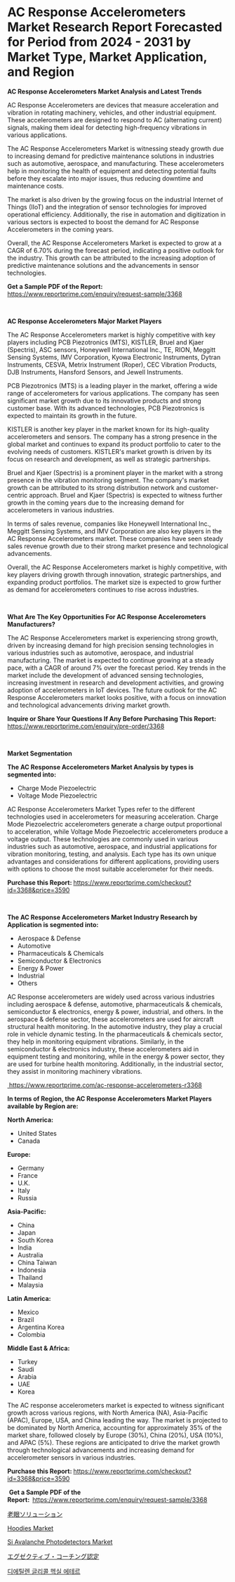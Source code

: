 <p><h1>AC Response Accelerometers Market Research Report Forecasted for Period from 2024 -  2031 by Market Type, Market Application, and Region</h1></p><p><strong>AC Response Accelerometers Market Analysis and Latest Trends</strong></p>
<p><p>AC Response Accelerometers are devices that measure acceleration and vibration in rotating machinery, vehicles, and other industrial equipment. These accelerometers are designed to respond to AC (alternating current) signals, making them ideal for detecting high-frequency vibrations in various applications.</p><p>The AC Response Accelerometers Market is witnessing steady growth due to increasing demand for predictive maintenance solutions in industries such as automotive, aerospace, and manufacturing. These accelerometers help in monitoring the health of equipment and detecting potential faults before they escalate into major issues, thus reducing downtime and maintenance costs.</p><p>The market is also driven by the growing focus on the industrial Internet of Things (IIoT) and the integration of sensor technologies for improved operational efficiency. Additionally, the rise in automation and digitization in various sectors is expected to boost the demand for AC Response Accelerometers in the coming years.</p><p>Overall, the AC Response Accelerometers Market is expected to grow at a CAGR of 6.70% during the forecast period, indicating a positive outlook for the industry. This growth can be attributed to the increasing adoption of predictive maintenance solutions and the advancements in sensor technologies.</p></p>
<p><strong>Get a Sample PDF of the Report:&nbsp;</strong> <a href="https://www.reportprime.com/enquiry/request-sample/3368">https://www.reportprime.com/enquiry/request-sample/3368</a></p>
<p>&nbsp;</p>
<p><strong>AC Response Accelerometers Major Market Players</strong></p>
<p><p>The AC Response Accelerometers market is highly competitive with key players including PCB Piezotronics (MTS), KISTLER, Bruel and Kjaer (Spectris), ASC sensors, Honeywell International Inc., TE, RION, Meggitt Sensing Systems, IMV Corporation, Kyowa Electronic Instruments, Dytran Instruments, CESVA, Metrix Instrument (Roper), CEC Vibration Products, DJB Instruments, Hansford Sensors, and Jewell Instruments. </p><p>PCB Piezotronics (MTS) is a leading player in the market, offering a wide range of accelerometers for various applications. The company has seen significant market growth due to its innovative products and strong customer base. With its advanced technologies, PCB Piezotronics is expected to maintain its growth in the future.</p><p>KISTLER is another key player in the market known for its high-quality accelerometers and sensors. The company has a strong presence in the global market and continues to expand its product portfolio to cater to the evolving needs of customers. KISTLER's market growth is driven by its focus on research and development, as well as strategic partnerships.</p><p>Bruel and Kjaer (Spectris) is a prominent player in the market with a strong presence in the vibration monitoring segment. The company's market growth can be attributed to its strong distribution network and customer-centric approach. Bruel and Kjaer (Spectris) is expected to witness further growth in the coming years due to the increasing demand for accelerometers in various industries.</p><p>In terms of sales revenue, companies like Honeywell International Inc., Meggitt Sensing Systems, and IMV Corporation are also key players in the AC Response Accelerometers market. These companies have seen steady sales revenue growth due to their strong market presence and technological advancements.</p><p>Overall, the AC Response Accelerometers market is highly competitive, with key players driving growth through innovation, strategic partnerships, and expanding product portfolios. The market size is expected to grow further as demand for accelerometers continues to rise across industries.</p></p>
<p>&nbsp;</p>
<p><strong>What Are The Key Opportunities For AC Response Accelerometers Manufacturers?</strong></p>
<p><p>The AC Response Accelerometers market is experiencing strong growth, driven by increasing demand for high precision sensing technologies in various industries such as automotive, aerospace, and industrial manufacturing. The market is expected to continue growing at a steady pace, with a CAGR of around 7% over the forecast period. Key trends in the market include the development of advanced sensing technologies, increasing investment in research and development activities, and growing adoption of accelerometers in IoT devices. The future outlook for the AC Response Accelerometers market looks positive, with a focus on innovation and technological advancements driving market growth.</p></p>
<p><strong>Inquire or Share Your Questions If Any Before Purchasing This Report:</strong> <a href="https://www.reportprime.com/enquiry/pre-order/3368">https://www.reportprime.com/enquiry/pre-order/3368</a></p>
<p>&nbsp;</p>
<p><strong>Market Segmentation</strong></p>
<p><strong>The AC Response Accelerometers Market Analysis by types is segmented into:</strong></p>
<p><ul><li>Charge Mode Piezoelectric</li><li>Voltage Mode Piezoelectric</li></ul></p>
<p><p>AC Response Accelerometers Market Types refer to the different technologies used in accelerometers for measuring acceleration. Charge Mode Piezoelectric accelerometers generate a charge output proportional to acceleration, while Voltage Mode Piezoelectric accelerometers produce a voltage output. These technologies are commonly used in various industries such as automotive, aerospace, and industrial applications for vibration monitoring, testing, and analysis. Each type has its own unique advantages and considerations for different applications, providing users with options to choose the most suitable accelerometer for their needs.</p></p>
<p><strong>Purchase this Report:&nbsp;</strong><a href="https://www.reportprime.com/checkout?id=3368&price=3590">https://www.reportprime.com/checkout?id=3368&price=3590</a></p>
<p>&nbsp;</p>
<p><strong>The AC Response Accelerometers Market Industry Research by Application is segmented into:</strong></p>
<p><ul><li>Aerospace & Defense</li><li>Automotive</li><li>Pharmaceuticals & Chemicals</li><li>Semiconductor & Electronics</li><li>Energy & Power</li><li>Industrial</li><li>Others</li></ul></p>
<p><p>AC Response accelerometers are widely used across various industries including aerospace & defense, automotive, pharmaceuticals & chemicals, semiconductor & electronics, energy & power, industrial, and others. In the aerospace & defense sector, these accelerometers are used for aircraft structural health monitoring. In the automotive industry, they play a crucial role in vehicle dynamic testing. In the pharmaceuticals & chemicals sector, they help in monitoring equipment vibrations. Similarly, in the semiconductor & electronics industry, these accelerometers aid in equipment testing and monitoring, while in the energy & power sector, they are used for turbine health monitoring. Additionally, in the industrial sector, they assist in monitoring machinery vibrations.</p></p>
<p><a href="https://www.reportprime.com/ac-response-accelerometers-r3368">&nbsp;https://www.reportprime.com/ac-response-accelerometers-r3368</a></p>
<p><strong>In terms of Region, the AC Response Accelerometers Market Players available by Region are:</strong></p>
<p>
    <p> <strong> North America: </strong>
        <ul>
            <li>United States</li>
            <li>Canada</li>
        </ul>
        </p> 
    <p> <strong> Europe: </strong>
        <ul>
            <li>Germany</li>
            <li>France</li>
            <li>U.K.</li>
            <li>Italy</li>
            <li>Russia</li>
        </ul>
        </p> 
    <p> <strong> Asia-Pacific: </strong>
        <ul>
            <li>China</li>
            <li>Japan</li>
            <li>South Korea</li>
            <li>India</li>
            <li>Australia</li>
            <li>China Taiwan</li>
            <li>Indonesia</li>
            <li>Thailand</li>
            <li>Malaysia</li>
        </ul>
        </p> 
    <p> <strong> Latin America: </strong>
        <ul>
            <li>Mexico</li>
            <li>Brazil</li>
            <li>Argentina Korea</li>
            <li>Colombia</li>
        </ul>
        </p> 
    <p> <strong> Middle East & Africa: </strong>
        <ul>
            <li>Turkey</li>
            <li>Saudi</li>
            <li>Arabia</li>
            <li>UAE</li>
            <li>Korea</li>
        </ul>
    </p>
    </p>
<p><p>The AC response accelerometers market is expected to witness significant growth across various regions, with North America (NA), Asia-Pacific (APAC), Europe, USA, and China leading the way. The market is projected to be dominated by North America, accounting for approximately 35% of the market share, followed closely by Europe (30%), China (20%), USA (10%), and APAC (5%). These regions are anticipated to drive the market growth through technological advancements and increasing demand for accelerometer sensors in various industries.</p></p>
<p><strong>Purchase this Report: </strong><a href="https://www.reportprime.com/checkout?id=3368&price=3590">https://www.reportprime.com/checkout?id=3368&price=3590</a></p>
<p>&nbsp;<strong>Get a Sample PDF of the Report:&nbsp;&nbsp;</strong><a href="https://www.reportprime.com/enquiry/request-sample/3368">https://www.reportprime.com/enquiry/request-sample/3368</a></p>
<p><strong></strong></p>
<p><p><a href="https://github.com/CarlieShields/Market-Research-Report-List-1/blob/main/209061372976.md">老眼ソリューション</a></p><p><a href="https://issuu.com/reportprime-2/docs/hoodies-market-size-2030.pptx">Hoodies Market</a></p><p><a href="https://github.com/gladysalidde/Market-Research-Report-List-1/blob/main/si-avalanche-photodetectors-market.md">Si Avalanche Photodetectors Market</a></p><p><a href="https://github.com/HershelKris/Market-Research-Report-List-1/blob/main/804992072977.md">エグゼクティブ・コーチング認定</a></p><p><a href="https://github.com/apple8975768/Market-Research-Report-List-1/blob/main/951152169766.md">디에틸렌 글리콜 헥실 에테르</a></p></p>